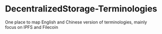 # DecentralizedStorage-Terminologies
One place to map English and Chinese version of terminologies, mainly focus on IPFS and Filecoin
